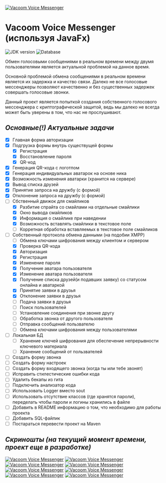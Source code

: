 [![Vacoom Voice Messenger](https://raw.githubusercontent.com/TesterReality/JavaFx-Voice-messenger/main/gitRes/GitLogoVoice.jpg)]()
# Vacoom Voice Messenger (используя JavaFx)
![JDK version](https://img.shields.io/static/v1?label=JDK&message=1.8%2B&color=<COLOR>)
![Database](https://img.shields.io/static/v1?label=Database&message=PostgreSQL&color=<COLOR>)

Обмен голосовыми сообщениями в реальном времени между двумя пользователями является актуальной проблемой на данное время.

 Основной проблемой обмена сообщениями в реальном времени является их задержка и качество связи. Далеко не все голосовые мессенджеры позволяют качественно и без существенных задержек совершать голосовые звонки.

 Данный проект является попыткой создания собственного голосового мессенджера с криптографической защитой, ведь мы далеко не всегда может быть уверены в том, что нас не прослушивают.
## _Основные(!) Актуальные задачи_
- [x] Главная форма авторизации
- [x] Подгрузка формы внутрь существущей формы
    - [x] Регистрация
    - [x] Восстановление пароля
    - [x] QR-код
- [x] Генерация QR-кода с логотпом
- [x] Генерация индивидуальных аватарок на основе ника
- [x] Возможность изменения аватарки (хранится на сервере)
- [x] Вывод списка друзей
- [x] Принятие запроса на дружбу (с формой)
- [x] Отклонение запроса на дружбу (с формой)
- [ ] Сбственный движок для смайликов
    - [x] Разбитие спрайта со смайлами на отдельные смайлики
    - [x] Окно вывода смайликов
    - [x] Информация о смайлике при наведении
    - [x] Возможность вставлять смайлики в текстовое поле
    - [ ] Корретная обработка вставляемых в текстовое поле смайликов
- [ ] Собственный протокола обмена данными (на подобии XMPP)
    - [ ] Обмена ключами шифрования между клиентом и сервером
    - [x] Проверка QR-кода
    - [x] Авторизация
    - [x] Регистрация
    - [x] Изменение пароля
    - [x] Получение аватара пользователя
    - [x] Изменение аватара пользователя
    - [x] Получение списка друзей(и подавших заявку) со статусом онлайна и аватаркой
    - [x] Принятие заявки в друзья
    - [x] Отклонение заявки в друзья
    - [ ] Подача заявки в друзья
    - [ ] Поиск пользователей
    - [ ] Установление соединения при звонке другу
    - [ ] Обработка звонка от другого пользователя
    - [ ] Отправка сообщений пользвателю
    - [ ] Обмена ключами шифрования между пользователями
- [ ] Локальная БД
    - [ ] Хранение ключей шифрования для обеспечение непрерывности ключевого материала
    - [ ] Хранение сообщений от пользвателей
- [ ] Создать форму звонка
- [ ] Создать форму настроек
- [ ] Создать форму входящего звонка (когда ты или тебе звонят)
- [ ] Исправить стилестические ошибки кода
- [ ] Удалить бекапы из гита
- [ ] Подключить анализатор кода
- [ ] Использовать Logger вместо sout
- [ ] Использовать отсутствие классов (где хранятся пароли), переделать чтобы пароли и логины хранились в файле
- [ ] Добавить в README информацию о том, что необходимо для работы проекта
- [ ] Добавить SQL-файлик
- [ ] Постараться перевести проект на Maven

## _Скриношты (на текущий момент времени, проект еще в разработке)_
[![Vacoom Voice Messenger](https://raw.githubusercontent.com/TesterReality/JavaFx-Voice-messenger/main/gitRes/1.png)]()
[![Vacoom Voice Messenger](https://raw.githubusercontent.com/TesterReality/JavaFx-Voice-messenger/main/gitRes/2.png)]()
[![Vacoom Voice Messenger](https://raw.githubusercontent.com/TesterReality/JavaFx-Voice-messenger/main/gitRes/3.jpg)]()
[![Vacoom Voice Messenger](https://raw.githubusercontent.com/TesterReality/JavaFx-Voice-messenger/main/gitRes/gif_qr.gif)]()
[![Vacoom Voice Messenger](https://raw.githubusercontent.com/TesterReality/JavaFx-Voice-messenger/main/gitRes/5.png)]()
[![Vacoom Voice Messenger](https://raw.githubusercontent.com/TesterReality/JavaFx-Voice-messenger/main/gitRes/6.jpg)]()
[![Vacoom Voice Messenger](https://raw.githubusercontent.com/TesterReality/JavaFx-Voice-messenger/main/gitRes/7.jpg)]()
[![Vacoom Voice Messenger](https://raw.githubusercontent.com/TesterReality/JavaFx-Voice-messenger/main/gitRes/smile_gif.gif)]()